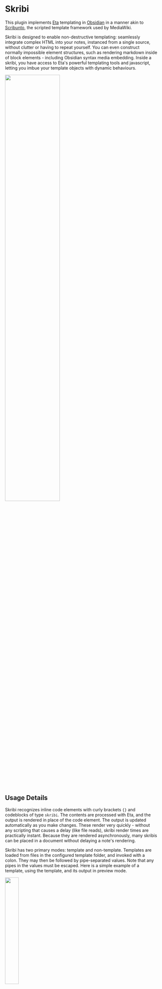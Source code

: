 # Skribi

This plugin implements [Eta](https://eta.js.org/) templating in [Obsidian](https://obsidian.md/) in a manner akin to [Scribunto](https://www.mediawiki.org/wiki/Extension:Scribunto), the scripted template framework used by MediaWiki.

Skribi is designed to enable non-destructive templating: seamlessly integrate complex HTML into your notes, instanced from a single source, without clutter or having to repeat yourself. You can even construct normally impossible element structures, such as rendering markdown inside of block elements - including Obsidian syntax media embedding. Inside a skribi, you have access to Eta's powerful templating tools and javascript, letting you imbue your template objects with dynamic behaviours.

<img style="width: 60%;" src="https://i.imgur.com/t3i7WZg.png" />

## Usage Details

Skribi recognizes inline code elements with curly brackets `{}` and codeblocks of type `skribi`. The contents are processed with Eta, and the output is rendered in place of the code element. The output is updated automatically as you make changes. These render very quickly - without any scripting that causes a delay (like file reads), skribi render times are practically instant. Because they are rendered asynchronously, many skribis can be placed in a document without delaying a note's rendering.

Skribi has two primary modes: template and non-template. Templates are loaded from files in the configured template folder, and invoked with a colon. They may then be followed by pipe-separated values. Note that any pipes in the values must be escaped. Here is a simple example of a template, using the template, and its output in preview mode.

<img style="width: 30%;" src="https://i.imgur.com/RsMl56L.png"/>

Non-template skribis are simply processed directly by Eta. `{= ... }` is sent to Eta as `<%= ... %>`, `{~ ... }` as `<%~ ... %>`, and `{{ ... }}` as `...`.

After being rendered by Eta, the output is rendered to markdown. They are also processed for embeds, meaning that you may use obsidian syntax to insert images or even transclusions from within Eta. Any span with the class `media-embed` but without `is-loaded` will have its embeds repaired. For technical reasons, this is done by the Skribi post-processor, rather than the Obsidian one, so it may have certain discrepancies (but I'll try and fix them) - for example, transclusions will need to be re-rendered to update to file changes, rather than updating live like normal transclusions. Skribis inside of transclusions are processed as well. You may even invoke a skribi from within a skribi (to a depth of 5).

<hr>

Within a template skribi's Eta context, values passed in are stored in `sk.v`. You can use the function `sk.hasVal(string)` to check if a value exists.

I've also provided the utility function `sk.render()`, which takes a string, renders it to markdown, and outputs the HTML as text. Placing this within a raw tag (`<%~ %>` in a template or `{~ }` in a doc) will then render the HTML as elements (if it parses), whereas in an interpolate tag you'll just get the escaped HTML as text. HTML in a template will already render like any other HTML written in a page, but this is useful to render markdown elements inside of block elements (which Obsidian will not process markdown inside of). 

For example, `<div> ![[<%=sk.v.imgpath%>]] </div>`  will render as a div with the text `![[imgpath]]`, but ``<div> <%~ sk.render(`![[${sk.v.imgpath}]]`)%> </div>`` will render as an image embed span with src `imgpath` inside the div. As an example of the `{{ }}` tags, you could achieve the same with ``{{ <div><%~sk.render(`![[${sk.v.imgpath}]]`)%></div> }}``. 

Because post processors are not applied to block-level elements, skribis instead of block level elements will not render, even if you create the code span with html. Inside of a rendered skribi, nested skribis will render inside of block elements, and may be created with ``sk.render("`{}`")`` or `<code>{ }</code>`, to a depth of 5 (will add a setting to increase limit later).

Note: the markdown renderer has a tendency to embed everything in `<p>`s and `<div>`s. I'm not sure the best way to deal with that yet, but it's not really a problem - just kind of clutters the DOM a bit. When styling your templates, make sure to use the inspector to see the actual structure of your rendered elements.

Also, the output is always placed in a div with the attribute `skribi`, with the value set to the name of the template. In CSS, you can target these with `div[skribi="name"]`. `div[skribi]` will select all skribis.

## State Indicators

Skribis may render with colors or icons to indicate their state.

- Original code but in green means that the skribi is loading. I've never actually seen this because they usually render before the page, but you might see it if your script takes longer than the page to render.

- Blue `SK` with a spinning circle-arrow means that the template being invoked has not yet been loaded. It will be replaced once the template is loaded and rendered. This happens briefly if there are skribis on first page after launching Obsidian.

- Red `SK` with an exclamation mark means there was an error. Hover over it to see the error message. This will happen if Eta parsing fails, for example, or if a non-existant template is invoked.

- Original code but in light blue means that the skribi was not rendered because it hit the recursion limit. 
- An empty div with a spinning spiral is rendered in the place of an embed when the depth limit is reached. 
- Original code but in orange means that the skribi was not rendered because it is invoking itself (if you want this behaviour for some reason let me know and I'll add an option for it).

## Settings

- **Template Folder**

Files in this folder are loaded as templates.

- **Verbose Logging**

Provides (a lot of) additional information in the console.

Results from each processed block element and individual skribi is logged. Because postprocessors are called per-block, I can't get the total time (start first render to finish last render) for a document, unfortunately. At least, not easily enough to be worth implementing.

Note on parsing times: the times displayed are *not* consecutive, they're more or less all processed simultaneously. You can see that this is the case if you have several skribis in a single block - their individual logs might say 10ms each, but the block says it rendered all five of them in 20ms.

The block logs (the ones that say `Processed X skribis in element`) are inflated by 5-10ms or so because of the way I check the results. I'll try and fix that...

Also, the times inevitably vary somewhat each execution.

## Planned Features

- More utility functions (like printing html objects from js)
- Ways to pass values in other formats (rest, arrays, etc)
- Options for how the elements are output (turning off the container divs and suppressing the rendermarkdown fluff, for example)
- Function to export a skribi as an HTML string
- Recursion limit setting (currently locked to 5)
- Loading custom JS as modules (maybe)
- Syntax highlighting (maybe)
  
## Why "Skribi"?

Skribi means 'write' in Esperanto, which is the origin of Eta's name, which means 'tiny'. Scribunto means 'they will write' in Latin. "Skribos" is a more accurate translation, but I think Skribi sounds better (pronounced 'skree-bee').
